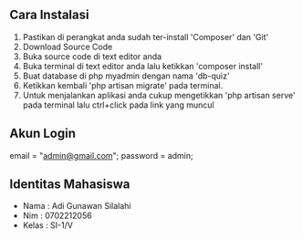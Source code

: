 
## Cara Instalasi
1. Pastikan di perangkat anda sudah ter-install 'Composer' dan 'Git'
2. Download Source Code
3. Buka source code di text editor anda
4. Buka terminal di text editor anda lalu ketikkan 'composer install'
5. Buat database di php myadmin dengan nama 'db-quiz'
6. Ketikkan kembali 'php artisan migrate' pada terminal.
7. Untuk menjalankan aplikasi anda cukup mengetikkan 'php artisan serve' pada terminal lalu ctrl+click pada link yang muncul

## Akun Login
email       = "admin@gmail.com";
password    = admin;

## Identitas Mahasiswa
- Nama    : Adi Gunawan Silalahi
- Nim     : 0702212056
- Kelas   : SI-1/V




